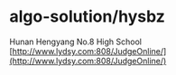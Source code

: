 algo-solution/hysbz
=============

Hunan Hengyang No.8 High School
[http://www.lydsy.com:808/JudgeOnline/](http://www.lydsy.com:808/JudgeOnline/)
